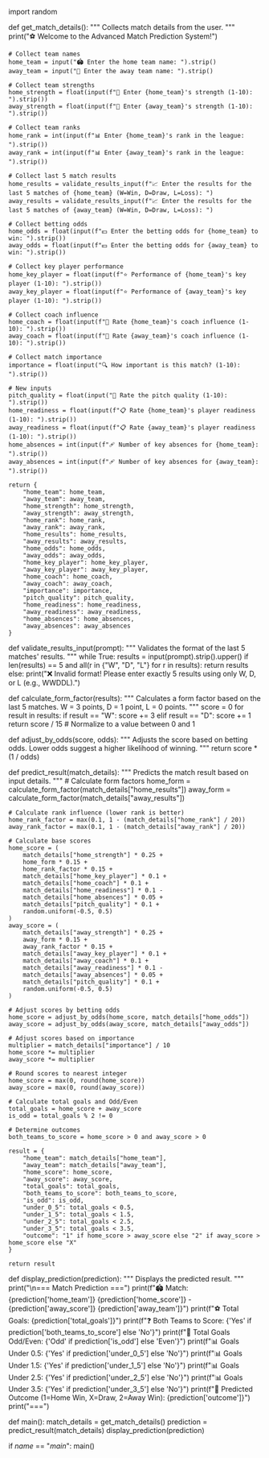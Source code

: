 import random

def get_match_details():
    """
    Collects match details from the user.
    """
    print("⚽ Welcome to the Advanced Match Prediction System!")
    
    # Collect team names
    home_team = input("🏟️ Enter the home team name: ").strip()
    away_team = input("🚩 Enter the away team name: ").strip()
    
    # Collect team strengths
    home_strength = float(input(f"💪 Enter {home_team}'s strength (1-10): ").strip())
    away_strength = float(input(f"💪 Enter {away_team}'s strength (1-10): ").strip())
    
    # Collect team ranks
    home_rank = int(input(f"📊 Enter {home_team}'s rank in the league: ").strip())
    away_rank = int(input(f"📊 Enter {away_team}'s rank in the league: ").strip())
    
    # Collect last 5 match results
    home_results = validate_results_input(f"📈 Enter the results for the last 5 matches of {home_team} (W=Win, D=Draw, L=Loss): ")
    away_results = validate_results_input(f"📈 Enter the results for the last 5 matches of {away_team} (W=Win, D=Draw, L=Loss): ")
    
    # Collect betting odds
    home_odds = float(input(f"💵 Enter the betting odds for {home_team} to win: ").strip())
    away_odds = float(input(f"💵 Enter the betting odds for {away_team} to win: ").strip())
    
    # Collect key player performance
    home_key_player = float(input(f"⭐ Performance of {home_team}'s key player (1-10): ").strip())
    away_key_player = float(input(f"⭐ Performance of {away_team}'s key player (1-10): ").strip())
    
    # Collect coach influence
    home_coach = float(input(f"🧠 Rate {home_team}'s coach influence (1-10): ").strip())
    away_coach = float(input(f"🧠 Rate {away_team}'s coach influence (1-10): ").strip())
    
    # Collect match importance
    importance = float(input("🔍 How important is this match? (1-10): ").strip())
    
    # New inputs
    pitch_quality = float(input("🌱 Rate the pitch quality (1-10): ").strip())
    home_readiness = float(input(f"📋 Rate {home_team}'s player readiness (1-10): ").strip())
    away_readiness = float(input(f"📋 Rate {away_team}'s player readiness (1-10): ").strip())
    home_absences = int(input(f"🩹 Number of key absences for {home_team}: ").strip())
    away_absences = int(input(f"🩹 Number of key absences for {away_team}: ").strip())
    
    return {
        "home_team": home_team,
        "away_team": away_team,
        "home_strength": home_strength,
        "away_strength": away_strength,
        "home_rank": home_rank,
        "away_rank": away_rank,
        "home_results": home_results,
        "away_results": away_results,
        "home_odds": home_odds,
        "away_odds": away_odds,
        "home_key_player": home_key_player,
        "away_key_player": away_key_player,
        "home_coach": home_coach,
        "away_coach": away_coach,
        "importance": importance,
        "pitch_quality": pitch_quality,
        "home_readiness": home_readiness,
        "away_readiness": away_readiness,
        "home_absences": home_absences,
        "away_absences": away_absences
    }

def validate_results_input(prompt):
    """
    Validates the format of the last 5 matches' results.
    """
    while True:
        results = input(prompt).strip().upper()
        if len(results) == 5 and all(r in {"W", "D", "L"} for r in results):
            return results
        else:
            print("❌ Invalid format! Please enter exactly 5 results using only W, D, or L (e.g., WWDDL).")

def calculate_form_factor(results):
    """
    Calculates a form factor based on the last 5 matches.
    W = 3 points, D = 1 point, L = 0 points.
    """
    score = 0
    for result in results:
        if result == "W":
            score += 3
        elif result == "D":
            score += 1
    return score / 15  # Normalize to a value between 0 and 1

def adjust_by_odds(score, odds):
    """
    Adjusts the score based on betting odds.
    Lower odds suggest a higher likelihood of winning.
    """
    return score * (1 / odds)

def predict_result(match_details):
    """
    Predicts the match result based on input details.
    """
    # Calculate form factors
    home_form = calculate_form_factor(match_details["home_results"])
    away_form = calculate_form_factor(match_details["away_results"])
    
    # Calculate rank influence (lower rank is better)
    home_rank_factor = max(0.1, 1 - (match_details["home_rank"] / 20))
    away_rank_factor = max(0.1, 1 - (match_details["away_rank"] / 20))
    
    # Calculate base scores
    home_score = (
        match_details["home_strength"] * 0.25 +
        home_form * 0.15 +
        home_rank_factor * 0.15 +
        match_details["home_key_player"] * 0.1 +
        match_details["home_coach"] * 0.1 +
        match_details["home_readiness"] * 0.1 -
        match_details["home_absences"] * 0.05 +
        match_details["pitch_quality"] * 0.1 +
        random.uniform(-0.5, 0.5)
    )
    away_score = (
        match_details["away_strength"] * 0.25 +
        away_form * 0.15 +
        away_rank_factor * 0.15 +
        match_details["away_key_player"] * 0.1 +
        match_details["away_coach"] * 0.1 +
        match_details["away_readiness"] * 0.1 -
        match_details["away_absences"] * 0.05 +
        match_details["pitch_quality"] * 0.1 +
        random.uniform(-0.5, 0.5)
    )
    
    # Adjust scores by betting odds
    home_score = adjust_by_odds(home_score, match_details["home_odds"])
    away_score = adjust_by_odds(away_score, match_details["away_odds"])
    
    # Adjust scores based on importance
    multiplier = match_details["importance"] / 10
    home_score *= multiplier
    away_score *= multiplier
    
    # Round scores to nearest integer
    home_score = max(0, round(home_score))
    away_score = max(0, round(away_score))
    
    # Calculate total goals and Odd/Even
    total_goals = home_score + away_score
    is_odd = total_goals % 2 != 0
    
    # Determine outcomes
    both_teams_to_score = home_score > 0 and away_score > 0
    
    result = {
        "home_team": match_details["home_team"],
        "away_team": match_details["away_team"],
        "home_score": home_score,
        "away_score": away_score,
        "total_goals": total_goals,
        "both_teams_to_score": both_teams_to_score,
        "is_odd": is_odd,
        "under_0_5": total_goals < 0.5,
        "under_1_5": total_goals < 1.5,
        "under_2_5": total_goals < 2.5,
        "under_3_5": total_goals < 3.5,
        "outcome": "1" if home_score > away_score else "2" if away_score > home_score else "X"
    }
    
    return result

def display_prediction(prediction):
    """
    Displays the predicted result.
    """
    print("\n=== Match Prediction ===")
    print(f"🏟️ Match: {prediction['home_team']} {prediction['home_score']} - {prediction['away_score']} {prediction['away_team']}")
    print(f"⚽ Total Goals: {prediction['total_goals']}")
    print(f"❓ Both Teams to Score: {'Yes' if prediction['both_teams_to_score'] else 'No'}")
    print(f"🧮 Total Goals Odd/Even: {'Odd' if prediction['is_odd'] else 'Even'}")
    print(f"📊 Goals Under 0.5: {'Yes' if prediction['under_0_5'] else 'No'}")
    print(f"📊 Goals Under 1.5: {'Yes' if prediction['under_1_5'] else 'No'}")
    print(f"📊 Goals Under 2.5: {'Yes' if prediction['under_2_5'] else 'No'}")
    print(f"📊 Goals Under 3.5: {'Yes' if prediction['under_3_5'] else 'No'}")
    print(f"🔮 Predicted Outcome (1=Home Win, X=Draw, 2=Away Win): {prediction['outcome']}")
    print("===")

def main():
    match_details = get_match_details()
    prediction = predict_result(match_details)
    display_prediction(prediction)

if _name_ == "_main_":
    main()
